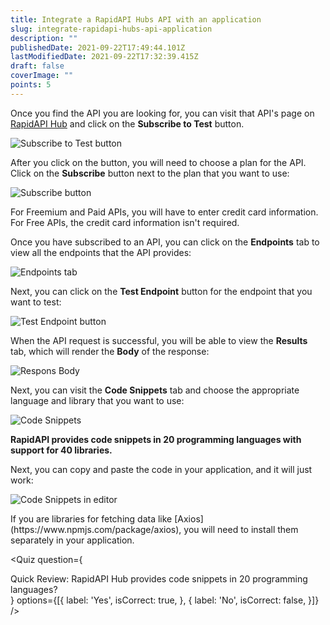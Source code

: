 ```yaml
---
title: Integrate a RapidAPI Hubs API with an application
slug: integrate-rapidapi-hubs-api-application
description: ""
publishedDate: 2021-09-22T17:49:44.101Z
lastModifiedDate: 2021-09-22T17:32:39.415Z
draft: false
coverImage: ""
points: 5
---
```


Once you find the API you are looking for, you can visit that API's page on [RapidAPI Hub](https://RapidAPI.com/hub?utm_source=learn.RapidAPI.com&utm_medium=DevRel&utm_campaign=DevRel) and click on the **Subscribe to Test** button.

![Subscribe to Test button](https://raw.githubusercontent.com/RapidAPI/DevRel-Stack-Data/dev/learn/courses/learn-rapidapi-hub-consumer/images/image5.png)

After you click on the button, you will need to choose a plan for the API. Click on the **Subscribe** button next to the plan that you want to use:

![Subscribe button](https://raw.githubusercontent.com/RapidAPI/DevRel-Stack-Data/dev/learn/courses/learn-rapidapi-hub-consumer/images/image6.png)

<Callout>
  For Freemium and Paid APIs, you will have to enter credit card information. For Free APIs, the credit card information isn't required.
</Callout>

Once you have subscribed to an API, you can click on the **Endpoints** tab to view all the endpoints that the API provides:

![Endpoints tab](https://raw.githubusercontent.com/RapidAPI/DevRel-Stack-Data/dev/learn/courses/learn-rapidapi-hub-consumer/images/image7.png)

Next, you can click on the **Test Endpoint** button for the endpoint that you want to test:

![Test Endpoint button](https://raw.githubusercontent.com/RapidAPI/DevRel-Stack-Data/dev/learn/courses/learn-rapidapi-hub-consumer/images/image8.png)

When the API request is successful, you will be able to view the **Results** tab, which will render the **Body** of the response:

![Respons Body](https://raw.githubusercontent.com/RapidAPI/DevRel-Stack-Data/dev/learn/courses/learn-rapidapi-hub-consumer/images/image9.png)

Next, you can visit the **Code Snippets** tab and choose the appropriate language and library that you want to use:

![Code Snippets](https://raw.githubusercontent.com/RapidAPI/DevRel-Stack-Data/dev/learn/courses/learn-rapidapi-hub-consumer/images/image10.png)

**RapidAPI provides code snippets in 20 programming languages with support for 40 libraries.**

Next, you can copy and paste the code in your application, and it will just work:

![Code Snippets in editor](https://raw.githubusercontent.com/RapidAPI/DevRel-Stack-Data/dev/learn/courses/learn-rapidapi-hub-consumer/images/image11.png)

<Callout>
  If you are libraries for fetching data like [Axios](https://www.npmjs.com/package/axios), you will need to install them separately in your application.
</Callout>

<Quiz
  question={
    <div><span tw="font-semibold">Quick Review:</span> RapidAPI Hub provides code snippets in 20 programming languages?</div>
  }
  options={[{
    label: 'Yes',
    isCorrect: true,
  }, {
    label: 'No',
    isCorrect: false,
  }]}
/>

